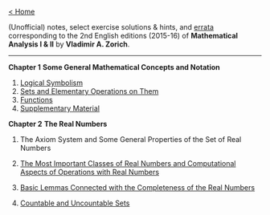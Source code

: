 [< Home](/index.html)

(Unofficial) notes, select exercise solutions & hints, and [errata](/vaz-ma/00-errata.html) corresponding to the 2nd English editions (2015-16) of **Mathematical Analysis I & II** by **Vladimir A. Zorich**. 

---



**Chapter 1**
**Some General Mathematical Concepts and Notation**

1.	[Logical Symbolism](/vaz-ma/01-01-logical.html) 
1.	[Sets and Elementary Operations on Them](/vaz-ma/01-02-sets.html)
1.	[Functions](/vaz-ma/01-03-functions.html)
1.	[Supplementary Material](/vaz-ma/01-04-supplementary.html) 



**Chapter 2**
**The Real Numbers**

1. The Axiom System and Some General Properties of the Set of Real Numbers

1. [The Most Important Classes of Real Numbers and Computational Aspects of Operations with Real Numbers](/vaz-ma/02-02-classes-of-real.html) 

1. [Basic Lemmas Connected with the Completeness of the Real Numbers](/vaz-ma/02-03-completeness-lemmas.html) 

1. [Countable and Uncountable Sets](/vaz-ma/02-04-countable-uncountable.html)



